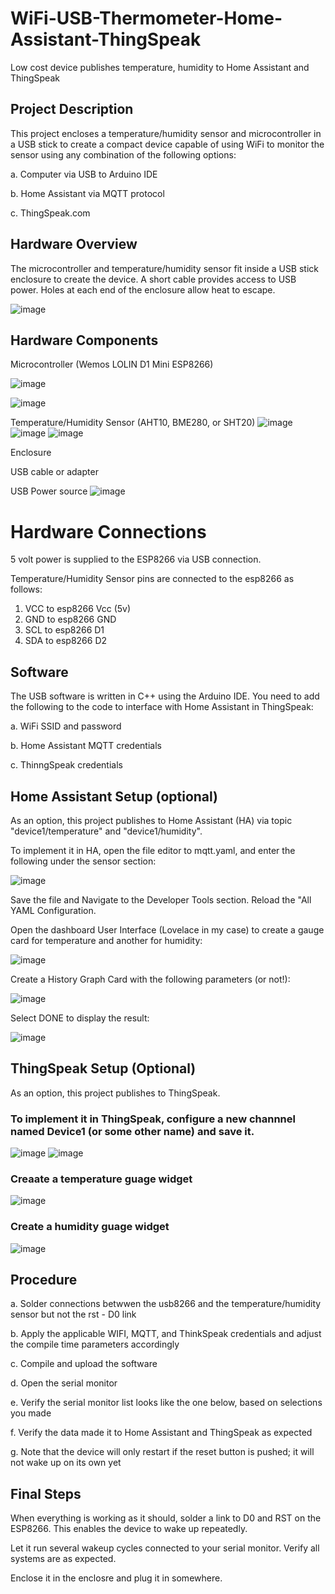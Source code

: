 # WiFi-USB-Thermometer-Home-Assistant-ThingSpeak
Low cost device publishes temperature, humidity to Home Assistant and ThingSpeak

## Project Description
This project encloses a temperature/humidity sensor and microcontroller in a USB stick to create a compact device capable of using WiFi to monitor the sensor using any combination of the following options:

a. Computer via USB to Arduino IDE

b. Home Assistant via MQTT protocol

c. ThingSpeak.com

## Hardware Overview
The microcontroller and temperature/humidity sensor fit inside a USB stick enclosure to create the device.  A short cable provides access to USB power.  Holes at each end of the enclosure allow heat to escape.

![image](https://github.com/Bobbo117/WiFi-USB-Thermometer-Home-Assistant-ThingSpeak/blob/main/Images/Exploded_View.jpg)

## Hardware Components
Microcontroller (Wemos LOLIN D1 Mini ESP8266) 

![image](https://github.com/user-attachments/assets/deb7757e-022d-40d1-9cd0-f9b4820fb36a)

![image](https://github.com/user-attachments/assets/30f0dc68-d9a5-49dc-9d5f-92cf92265db8)

Temperature/Humidity Sensor (AHT10, BME280, or SHT20)
![image](https://github.com/Bobbo117/WiFi-USB-Thermometer-Home-Assistant-ThingSpeak/blob/main/Images/AHT10.jpg)
![image](https://github.com/Bobbo117/WiFi-USB-Thermometer-Home-Assistant-ThingSpeak/blob/main/Images/BME280.jpg)
![image](https://github.com/Bobbo117/WiFi-USB-Thermometer-Home-Assistant-ThingSpeak/blob/main/Images/SHT20.jpg)

Enclosure

USB cable or adapter

USB Power source
![image](https://github.com/Bobbo117/WiFi-USB-Thermometer-Home-Assistant-ThingSpeak/blob/main/Images/power_adapters.jpg)

# Hardware Connections

5 volt power is supplied to the ESP8266 via USB connection.

Temperature/Humidity Sensor pins are connected to the esp8266 as follows:

1. VCC to esp8266 Vcc (5v)
2. GND to esp8266 GND
3. SCL to esp8266 D1
4. SDA to esp8266 D2 

## Software
The USB software is written in C++ using the Arduino IDE.  You need to add the following to the code to interface with Home Assistant in ThingSpeak:

a. WiFi SSID and password

b. Home Assistant MQTT credentials

c. ThinngSpeak credentials

## Home Assistant Setup (optional)

As an option, this project publishes to Home Assistant (HA) via topic "device1/temperature" and "device1/humidity".

To implement it in HA, open the file editor to mqtt.yaml, and enter the following under the sensor section:

![image](https://github.com/Bobbo117/WiFi-USB-Thermometer-Home-Assistant-ThingSpeak/blob/main/Images/mqtt_yaml.jpg)

Save the file and Navigate to the Developer Tools section. Reload the "All YAML Configuration.

Open the dashboard User Interface (Lovelace in my case) to create a gauge card for temperature and another for humidity:

![image](https://github.com/Bobbo117/WiFi-USB-Thermometer-Home-Assistant-ThingSpeak/blob/main/Images/HA_guage_card.jpg)

Create a History Graph Card with the following parameters (or not!):

![image](https://github.com/Bobbo117/WiFi-USB-Thermometer-Home-Assistant-ThingSpeak/blob/main/Images/HA_history_card.jpg)

Select DONE to display the result:

![image](https://github.com/Bobbo117/WiFi-USB-Thermometer-Home-Assistant-ThingSpeak/blob/main/Images/HA.jpg)

## ThingSpeak Setup (Optional)

As an option, this project publishes to ThingSpeak.

### To implement it in ThingSpeak, configure a new channnel named Device1 (or some other name) and save it.
![image](https://github.com/Bobbo117/WiFi-USB-Thermometer-Home-Assistant-ThingSpeak/blob/main/Images/ThingSpeak_channel_settings.jpg)
![image](https://github.com/Bobbo117/WiFi-USB-Thermometer-Home-Assistant-ThingSpeak/blob/main/Images/ThingSpeak_channels.jpg)

### Creaate a temperature guage widget
![image](https://github.com/Bobbo117/WiFi-USB-Thermometer-Home-Assistant-ThingSpeak/blob/main/Images/ThingSpeak_temperature_guage_config.jpg)

### Create a humidity guage widget
![image](https://github.com/Bobbo117/WiFi-USB-Thermometer-Home-Assistant-ThingSpeak/blob/main/Images/ThingSpeak_humidity_guage_config.jpg)

## Procedure

a. Solder connections betwwen the usb8266 and the temperature/humidity sensor but not the rst - D0 link

b. Apply the applicable WIFI, MQTT, and ThinkSpeak credentials and adjust the compile time parameters accordingly

c. Compile and upload the software

d. Open the serial monitor

e. Verify the serial monitor list looks like the one below, based on selections you made

f. Verify the data made it to Home Assistant and ThingSpeak as expected

g. Note that the device will only restart if the reset button is pushed; it will not wake up on its own yet

## Final Steps

When everything is working as it should, solder a link to D0 and RST on the ESP8266.  This enables the device to wake up repeatedly.

Let it run several wakeup cycles connected to your serial monitor.  Verify all systems are as expected.

Enclose it in the enclosre and plug it in somewhere.

